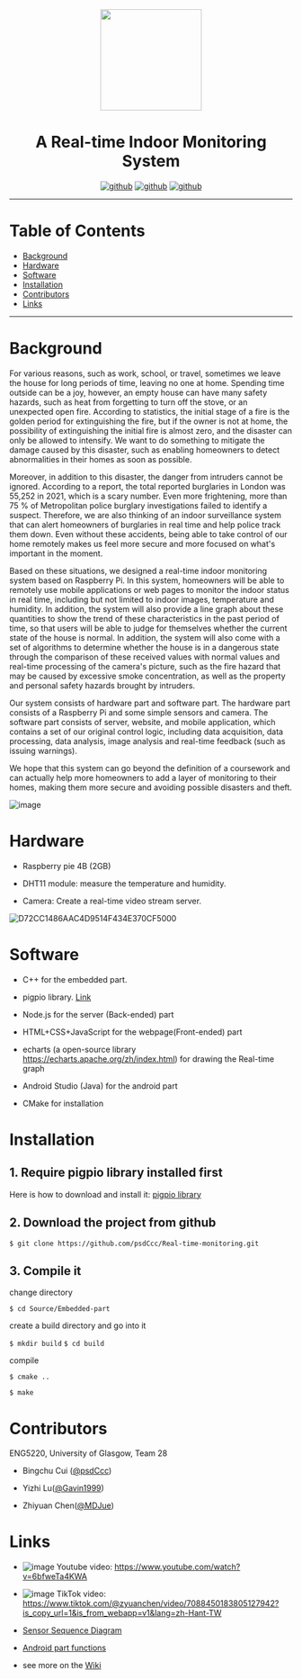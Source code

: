 <div align=center>
<img src="https://user-images.githubusercontent.com/48510316/164079523-7f6552f5-77a8-4690-a945-5483983474c3.png" width="180" height="180"/>
</div>

<h1 align="center">A Real-time Indoor Monitoring System</h1>

<div align=center>
  
[![github](https://img.shields.io/badge/Contributors-3-orange)](https://github.com/psdCcc/Real-time-monitoring/graphs/contributors)   [![github](https://img.shields.io/badge/License-MIT-red)](https://github.com/psdCcc/Real-time-monitoring/blob/add-license-1/LICENSE)  [![github](https://img.shields.io/badge/issues-0%20open-blue)](https://github.com/psdCcc/Real-time-monitoring/issues)
  
 </div>



---
# Table of Contents
- [Background](#background)
- [Hardware](#hardware)
- [Software](#software)
- [Installation](#installation)
- [Contributors](#contributors)
- [Links](https://github.com/psdCcc/Real-time-monitoring/edit/main/README.md#links)

---
# Background
For various reasons, such as work, school, or travel, sometimes we leave the house for long periods of time, leaving no one at home. Spending time outside can be a joy, however, an empty house can have many safety hazards, such as heat  from forgetting to turn off the stove, or an unexpected open fire. According to statistics, the initial stage of a fire is the golden period for extinguishing the fire, but if the owner is not at home, the possibility of extinguishing the initial fire is almost zero, and the disaster can only be allowed to intensify. We want to do something to mitigate the damage caused by this disaster, such as enabling homeowners to detect abnormalities in their homes as soon as possible. 

Moreover, in addition to this disaster, the danger from intruders cannot be ignored. According to a report, the total reported burglaries in London was 55,252 in 2021, which is a scary number. Even more frightening, more than 75 % of Metropolitan police burglary investigations failed to identify a suspect. Therefore, we are also thinking of an indoor surveillance system that can alert homeowners of burglaries in real time and help police track them down.
Even without these accidents, being able to take control of our home remotely makes us feel more secure and more focused on what's important in the moment.

Based on these situations, we designed a real-time indoor monitoring system based on Raspberry Pi. In this system, homeowners will be able to remotely use mobile applications or web pages to monitor the indoor status in real time, including but not limited to indoor images, temperature and humidity. In addition, the system will also provide a line graph about these quantities to show the trend of these characteristics in the past period of time, so that users will be able to judge for themselves whether the current state of the house is normal. In addition, the system will also come with a set of algorithms to determine whether the house is in a dangerous state through the comparison of these received values with normal values and real-time processing of the camera's picture, such as the fire hazard that may be caused by excessive smoke concentration, as well as the property and personal safety hazards brought by intruders.

Our system consists of hardware part and software part. The hardware part consists of a Raspberry Pi and some simple sensors and camera. The software part consists of server, website, and mobile application, which contains a set of our original control logic, including data acquisition, data processing, data analysis, image analysis and real-time feedback (such as issuing warnings).

We hope that this system can go beyond the definition of a coursework and can actually help more homeowners to add a layer of monitoring to their homes, making them more secure and avoiding possible disasters and theft.

![image](https://user-images.githubusercontent.com/48510316/159191576-ef766f4d-4469-4849-9271-77aa3e35234c.png)

# Hardware
- Raspberry pie 4B (2GB) 

- DHT11 module: measure the temperature and humidity.

- Camera: Create a real-time video stream server.


![D72CC1486AAC4D9514F434E370CF5000](https://user-images.githubusercontent.com/48510316/164082296-1239be40-647e-42ce-bf24-f96e4e24a474.jpg)



# Software

- C++ for the embedded part.

- pigpio library. [Link](http://abyz.me.uk/rpi/pigpio/cif.html)

- Node.js for the server (Back-ended) part

- HTML+CSS+JavaScript for the webpage(Front-ended) part

- echarts (a open-source library https://echarts.apache.org/zh/index.html) for drawing the Real-time graph

- Android Studio (Java) for the android part

- CMake for installation











# Installation
## 1. Require pigpio library installed first
Here is how to download and install it: [pigpio library](http://abyz.me.uk/rpi/pigpio/download.html)

## 2. Download the project from github

`$ git clone https://github.com/psdCcc/Real-time-monitoring.git` 

## 3. Compile it
change directory

`$ cd Source/Embedded-part` 

create a build directory and go into it

`$ mkdir build`
`$ cd build`

compile

`$ cmake .. `

`$ make  `







# Contributors

ENG5220, University of Glasgow, Team 28

- Bingchu Cui ([@psdCcc](https://github.com/psdCcc))

- Yizhi   Lu([@Gavin1999](https://github.com/Gavin1999))

- Zhiyuan Chen([@MDJue](https://github.com/MDJue))







# Links

- ![image](https://user-images.githubusercontent.com/48510316/164111440-f9279d8b-a951-4dd6-98ac-7bb2160d4030.png)
Youtube video: https://www.youtube.com/watch?v=6bfweTa4KWA

- ![image](https://user-images.githubusercontent.com/48510316/164113953-6edeadae-adc1-4432-80b5-c3523852cb4f.png)
TikTok video: https://www.tiktok.com/@zyuanchen/video/7088450183805127942?is_copy_url=1&is_from_webapp=v1&lang=zh-Hant-TW 

- [Sensor Sequence Diagram](https://github.com/psdCcc/Real-time-monitoring/tree/main/Source/Embedded-part/DHT11)

- [Android part functions](https://github.com/psdCcc/Real-time-monitoring/tree/main/Source/Android-part)
- see more on the [Wiki](https://github.com/psdCcc/Real-time-monitoring/wiki)


